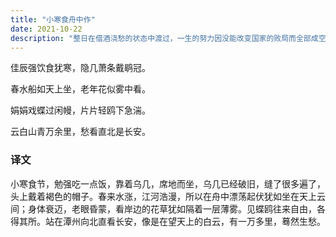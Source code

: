 ```yaml
---
title: "小寒食舟中作"
date: 2021-10-22
description: "整日在借酒浇愁的状态中渡过，一生的努力因没能改变国家的败局而全部成空"
---
```


佳辰强饮食犹寒，隐几萧条戴鹖冠。

春水船如天上坐，老年花似雾中看。

娟娟戏蝶过闲幔，片片轻鸥下急湍。

云白山青万余里，愁看直北是长安。 

### 译文

小寒食节，勉强吃一点饭，靠着乌几，席地而坐，乌几已经破旧，缝了很多遍了，头上戴着褐色的帽子。春来水涨，江河浩漫，所以在舟中漂荡起伏犹如坐在天上云间；身体衰迈，老眼昏蒙，看岸边的花草犹如隔着一层薄雾。见蝶鸥往来自由，各得其所。站在潭州向北直看长安，像是在望天上的白云，有一万多里，蓦然生愁。
